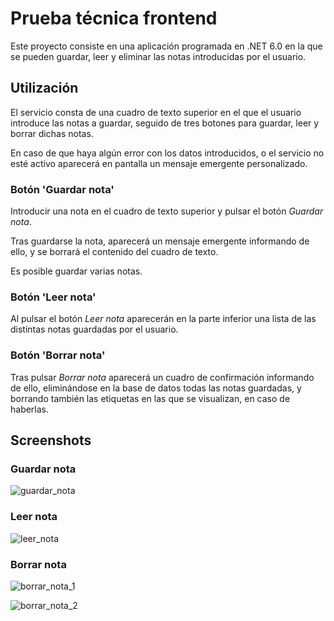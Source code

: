 
# Prueba técnica frontend

Este proyecto consiste en una aplicación programada en .NET 6.0 en la que se pueden guardar, leer y eliminar las notas introducidas por el usuario.


## Utilización

El servicio consta de una cuadro de texto superior en el que el usuario introduce las notas a guardar, seguido de tres botones para guardar, leer y borrar dichas notas.

En caso de que haya algún error con los datos introducidos, o el servicio no esté activo aparecerá en pantalla un mensaje emergente personalizado.

### Botón 'Guardar nota'

Introducir una nota en el cuadro de texto superior y pulsar el botón _Guardar nota_.

Tras guardarse la nota, aparecerá un mensaje emergente informando de ello, y se borrará el contenido del cuadro de texto.

Es posible guardar varias notas.

### Botón 'Leer nota'

Al pulsar el botón _Leer nota_ aparecerán en la parte inferior una lista de las distintas notas guardadas por el usuario.

### Botón 'Borrar nota'

Tras pulsar _Borrar nota_ aparecerá un cuadro de confirmación informando de ello, eliminándose en la base de datos todas las notas guardadas, y borrando también las etiquetas en las que se visualizan, en caso de haberlas.
## Screenshots

### Guardar nota

![guardar_nota](https://github.com/IKLANLO/prueba_tecnica_front/assets/143275701/63e28d69-dfa4-4a85-b0ab-fa561c5d7622)

### Leer nota

![leer_nota](https://github.com/IKLANLO/prueba_tecnica_front/assets/143275701/50720062-fa8d-4cde-aa21-124d52d4c01a)

### Borrar nota

![borrar_nota_1](https://github.com/IKLANLO/prueba_tecnica_front/assets/143275701/5eb5b5f1-81b4-4bda-b520-73af1e639777)

![borrar_nota_2](https://github.com/IKLANLO/prueba_tecnica_front/assets/143275701/05258f4c-37cf-4af0-a4eb-4c85b2550dc5)